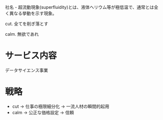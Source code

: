 社名 - 超流動現象(superfluidity)とは、液体ヘリウム等が極低温で、通常とは全く異なる挙動を示す現象。


cut.
全てを削ぎ落とす

calm.
無欲であれ

# サービス内容

データサイエンス事業

# 戦略

- cut -> 仕事の極限細分化 -> 一流人材の瞬間的起用
- calm -> 公正な価格設定 -> 信頼

